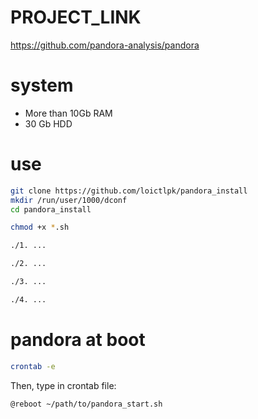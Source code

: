 # PROJECT_LINK
https://github.com/pandora-analysis/pandora

# system
- More than 10Gb RAM
- 30 Gb HDD

# use
```bash
git clone https://github.com/loictlpk/pandora_install
mkdir /run/user/1000/dconf
cd pandora_install

chmod +x *.sh

./1. ...

./2. ...

./3. ...

./4. ...

```

# pandora at boot
```bash
crontab -e
```
Then, type in crontab file:
```
@reboot ~/path/to/pandora_start.sh
```
